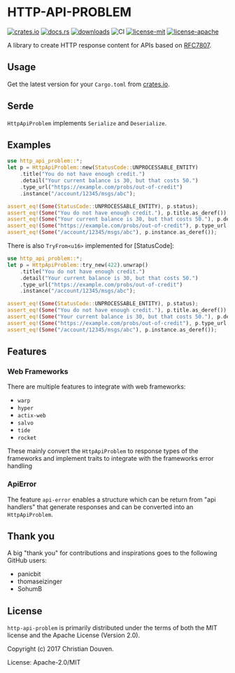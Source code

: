 # HTTP-API-PROBLEM

[![crates.io](https://img.shields.io/crates/v/http-api-problem.svg)](https://crates.io/crates/http-api-problem)
[![docs.rs](https://docs.rs/http-api-problem/badge.svg)](https://docs.rs/http-api-problem)
[![downloads](https://img.shields.io/crates/d/http-api-problem.svg)](https://crates.io/crates/http-api-problem)
![CI](https://github.com/chridou/http-api-problem/workflows/CI/badge.svg)
[![license-mit](http://img.shields.io/badge/license-MIT-blue.svg)](https://github.com/chridou/http-api-problem/blob/master/LICENSE-MIT)
[![license-apache](http://img.shields.io/badge/license-APACHE-blue.svg)](https://github.com/chridou/http-api-problem/blob/master/LICENSE-APACHE)

A library to create HTTP response content for APIs based on
[RFC7807](https://tools.ietf.org/html/rfc7807).

## Usage

Get the latest version for your `Cargo.toml` from
[crates.io](https://crates.io/crates/http-api-problem).

## Serde

`HttpApiProblem` implements `Serialize` and `Deserialize`.

## Examples

```rust
use http_api_problem::*;
let p = HttpApiProblem::new(StatusCode::UNPROCESSABLE_ENTITY)
    .title("You do not have enough credit.")
    .detail("Your current balance is 30, but that costs 50.")
    .type_url("https://example.com/probs/out-of-credit")
    .instance("/account/12345/msgs/abc");

assert_eq!(Some(StatusCode::UNPROCESSABLE_ENTITY), p.status);
assert_eq!(Some("You do not have enough credit."), p.title.as_deref());
assert_eq!(Some("Your current balance is 30, but that costs 50."), p.detail.as_deref());
assert_eq!(Some("https://example.com/probs/out-of-credit"), p.type_url.as_deref());
assert_eq!(Some("/account/12345/msgs/abc"), p.instance.as_deref());
```

There is also `TryFrom<u16>` implemented for [StatusCode]:

```rust
use http_api_problem::*;
let p = HttpApiProblem::try_new(422).unwrap()
    .title("You do not have enough credit.")
    .detail("Your current balance is 30, but that costs 50.")
    .type_url("https://example.com/probs/out-of-credit")
    .instance("/account/12345/msgs/abc");

assert_eq!(Some(StatusCode::UNPROCESSABLE_ENTITY), p.status);
assert_eq!(Some("You do not have enough credit."), p.title.as_deref());
assert_eq!(Some("Your current balance is 30, but that costs 50."), p.detail.as_deref());
assert_eq!(Some("https://example.com/probs/out-of-credit"), p.type_url.as_deref());
assert_eq!(Some("/account/12345/msgs/abc"), p.instance.as_deref());
```

## Features

### Web Frameworks

There are multiple features to integrate with web frameworks:

* `warp`
* `hyper`
* `actix-web`
* `salvo`
* `tide`
* `rocket`

These mainly convert the `HttpApiProblem` to response types of
the frameworks and implement traits to integrate with the frameworks
error handling

### ApiError

The feature `api-error` enables a structure which can be
return from "api handlers" that generate responses and can be 
converted into an `HttpApiProblem`.

## Thank you

A big "thank you" for contributions and inspirations goes to the
following GitHub users:

* panicbit
* thomaseizinger
* SohumB

## License

`http-api-problem` is primarily distributed under the terms of both the MIT
license and the Apache License (Version 2.0).

Copyright (c) 2017 Christian Douven.

License: Apache-2.0/MIT
